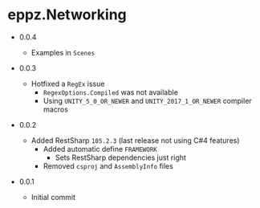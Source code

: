 # eppz.Networking


* 0.0.4

	+ Examples in `Scenes`

* 0.0.3
		
	+ Hotfixed a `RegEx` issue
		+ `RegexOptions.Compiled` was not available
		+ Using `UNITY_5_0_OR_NEWER` and `UNITY_2017_1_OR_NEWER` compiler macros

* 0.0.2

	+ Added RestSharp `105.2.3` (last release not using C#4 features)
		+ Added automatic define `FRAMEWORK`
			+ Sets RestSharp dependencies just right
		+ Removed `csproj` and `AssemblyInfo` files

* 0.0.1

	+ Initial commit